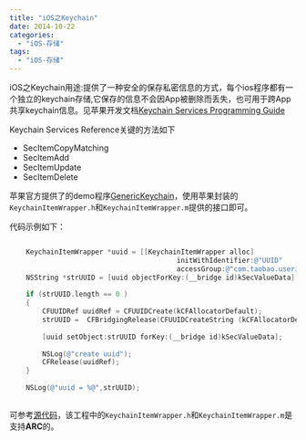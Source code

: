 ```yaml
---
title: "iOS之Keychain"
date: 2014-10-22
categories:
  - "iOS-存储"
tags:
  - "iOS-存储"
---
```

<!--more-->


iOS之Keychain用途:提供了一种安全的保存私密信息的方式，每个ios程序都有一个独立的keychain存储,它保存的信息不会因App被删除而丢失，也可用于跨App共享keychain信息。见苹果开发文档[Keychain Services Programming Guide](https://developer.apple.com/library/ios/documentation/Security/Conceptual/keychainServConcepts/02concepts/concepts.html#//apple_ref/doc/uid/TP30000897-CH204-TP9)

<!--more-->
Keychain Services Reference关键的方法如下

* SecItemCopyMatching
* SecItemAdd
* SecItemUpdate
* SecItemDelete

苹果官方提供了的demo程序[GenericKeychain](https://developer.apple.com/library/ios/samplecode/GenericKeychain/Introduction/Intro.html)，使用苹果封装的`KeychainItemWrapper.h`和`KeychainItemWrapper.m`提供的接口即可。

代码示例如下：

``` objective-c

    KeychainItemWrapper *uuid = [[KeychainItemWrapper alloc]
                                         initWithIdentifier:@"UUID"
                                         accessGroup:@"com.taobao.userinfo"];
    NSString *strUUID = [uuid objectForKey:(__bridge id)kSecValueData];
    
    if (strUUID.length == 0 )
    {
        CFUUIDRef uuidRef = CFUUIDCreate(kCFAllocatorDefault);
        strUUID =  CFBridgingRelease(CFUUIDCreateString (kCFAllocatorDefault,uuidRef));
        
        [uuid setObject:strUUID forKey:(__bridge id)kSecValueData];
        
        NSLog(@"create uuid");
        CFRelease(uuidRef);
    }
    
    NSLog(@"uuid = %@",strUUID);
    
```

可参考[源代码](https://github.com/ksnowlv/KeyChainTest.git)，该工程中的`KeychainItemWrapper.h`和`KeychainItemWrapper.m`是支持**ARC**的。

